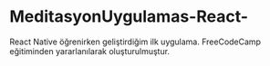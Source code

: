 # MeditasyonUygulamas-React-
React Native öğrenirken geliştirdiğim ilk uygulama. FreeCodeCamp eğitiminden yararlanılarak oluşturulmuştur.
